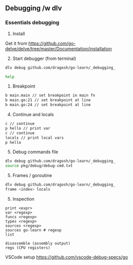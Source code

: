 
## Debugging /w dlv

### Essentials debugging

1. Install

Get it from https://github.com/go-delve/delve/tree/master/Documentation/installation

2. Start debugger (from terminal)

```sh
dlv debug github.com/dragosh/go-learn/_debugging_

help
```

1. Breakpoint

```sh
b main.main // set breakpoint in main fn
b main.go:21 // set breakpoint at line
b main.go:24 // set breakpoint at line
```

4. Continue and locals

```sh
c // continue
p hello // print var
c // continue
locals // print local vars
p hello
```

5. Debug commands file

```sh
dlv debug github.com/dragosh/go-learn/_debugging_
source pkg/debug/debug-cmd.txt
```

5. Frames / goroutine

```sh
dlv debug github.com/dragosh/go-learn/_debugging_
frame <index> locals
```

5. Inspection

```
print <expr>
var <regexp>
funcs <regexp>
types <regexp>
sources <regexp>
sources go-learn # regexp
list

disassemble (assembly output)
regs (CPU registers)
```

VSCode setup https://github.com/vscode-debug-specs/go
